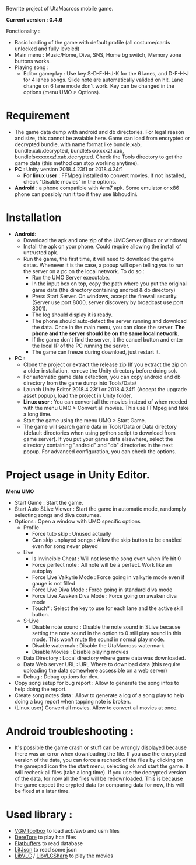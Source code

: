 Rewrite project of UtaMacross mobile game. 

**Current version : 0.4.6**

Fonctionality : 
* Basic loading of the game with default profile (all costume/cards unlocked and fully leveled)
* Main menu : Music/Home, Diva, SNS, Home bg switch, Memory zone buttons works.
* Playing song :
  * Editor gameplay : Use key S-D-F-H-J-K for the 6 lanes, and D-F-H-J for 4 lanes songs. Slide note are automatically valided on hit. Lane change on 6 lane mode don't work. Key can be changed in the options (menu UMO > Options).

# Requirement

* The game data dump with android and db directories. For legal reason and size, this cannot be avaiable here. Game can load from encrypted or decrypted bundle, with name format like bundle.xab, bundle.xab.decrypted, bundle!sxxxxxxz!.xab, bundle!sxxxxxxz!.xab.decrypted. Check the Tools directory to get the game data (this method can stop working anytime).
* **PC** : Unity version 2018.4.23f1 or 2018.4.24f1
  * **For linux user** : FFMpeg installed to convert movies. If not installed, check "Disable movies" in the options.
* **Android** : a phone compatible with Arm7 apk. Some emulator or x86 phone can possibly run it too if they use libhoudini.

# Installation

* **Android**:
  * Download the apk and one zip of the UMOServer (linux or windows)
  * Install the apk on your phone. Could require allowing the install of untrusted apk.
  * Run the game, the first time, it will need to download the game datas. Whenever it is the case, a popup will open telling you to run the server on a pc on the local network. To do so :
    * Run the UMO Server executabe.
    * In the input box on top, copy the path where you put the original game data (the directory containing android & db directory)
    * Press Start Server. On windows, accept the firewall security. (Server use port 8000, server discovery by broadcast use port 8001).
    * The log should display it is ready.
    * The phone should auto-detect the server running and download the data. Once in the main menu, you can close the server. **The phone and the server should be on the same local network**.
    * If the game don't find the server, it the cancel button and enter the local IP of the PC running the server.
    * The game can freeze during download, just restart it.
* **PC** : 
  * Clone the project or extract the release zip (If you extract the zip on a older installation, remove the Unity directory before doing so).
  * For automatic game data detection, you can copy android and db directory from the game dump into Tools/Data/
  * Launch Unity Editor 2018.4.23f1 or 2018.4.24f1 (Accept the upgrade asset popup), load the project in Unity folder.
  * **Linux user** : You can convert all the movies instead of when needed with the menu UMO > Convert all movies. This use FFMpeg and take a long time.
  * Start the game using the menu UMO > Start Game.
  * The game will search game data in Tools/Data or Data directory (default directories when using python script to download from game server). If you put your game data elsewhere, select the directory containing "android" and "db" directories in the next popup. For advanced configuration, you can check the options.

# Project usage in Unity Editor.
**Menu UMO**
* Start Game : Start the game.
* Start Auto SLive Viewer : Start the game in automatic mode, randomply selecting songs and diva costumes.
* Options : Open a window with UMO specific options
  * Profile
    * Force tuto skip : Unused actually
    * Can skip unplayed songs : Allow the skip button to be enabled even for song never played
  * Live
    * Is Invincible Cheat : Will not lose the song even when life hit 0
    * Force perfect note : All note will be a perfect. Work like an autoplay
    * Force Live Valkyrie Mode : Force going in valkyrie mode even if gauge is not filled
    * Force Live Diva Mode : Force going in standard diva mode
    * Force Live Awaken Diva Mode : Force going on awaken diva mode
    * Touch* : Select the key to use for each lane and the active skill button.
  * S-Live
    * Disable note sound : Disable the note sound in SLive because setting the note sound in the option to 0 still play sound in this mode. This won't mute the sound in normal play mode.
    * Disable watermak : Disable the UtaMacross watermark
    * Disable Movies : Disable playing movies
  * Data Directory : Local directory where game data was downloaded.
  * Data Web server URL : URL Where to download data (this require uploading the data somewhere accessible on a web server)
  * Debug : Debug options for dev.
* Copy song setup for bug report : Allow to generate the song infos to help doing the report.
* Create song notes data : Allow to generate a log of a song play to help doing a bug report when tapping note is broken.
* (Linux user) Convert all movies. Allow to convert all movies at once.

# Android troubleshooting :
* It's possible the game crash or stuff can be wrongly displayed because there was an error when downloading the file. If you use the encrypted version of the data, you can force a recheck of the files by clicking on the gamepad icon the the start menu, selecting ok and start the game. It will recheck all files (take a long time). If you use the decrypted version of the data, for now all the files will be redownloaded. This is because the game expect the crypted data for comparing data for now, this will be fixed at a later time.

# Used library :

* [VGMToolbox](https://sourceforge.net/projects/vgmtoolbox/) to load acb/awb and usm files
* [DereTore](https://github.com/OpenCGSS/DereTore) to play hca files
* [Flatbuffers](https://google.github.io/flatbuffers/) to read database
* [LitJson](https://litjson.net/) to read some json
* [LibVLC](https://code.videolan.org/videolan/vlc) / [LibVLCSharp](https://code.videolan.org/videolan/LibVLCSharp) to play the movies
